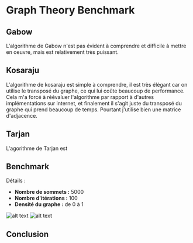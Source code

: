 # Graph Theory Benchmark

## Gabow

L'algorithme de Gabow n'est pas évident à comprendre et difficile à mettre en oeuvre, mais est relativement très puissant.

## Kosaraju

L'algorithme de kosaraju est simple à comprendre, il est très élégant car on utilise le transposé du graphe, ce qui lui coûte beaucoup de performance.
Cela m'a forcé à réévaluer l'algorithme par rapport à d'autres implémentations sur internet, et finalement il s'agit juste du transposé du graphe qui prend beaucoup de temps.
Pourtant j'utilise bien une matrice d'adjacence.

## Tarjan

L'agorithme de Tarjan est 

## Benchmark

Détails :
* __Nombre de sommets :__ 5000
* __Nombre d'itérations :__ 100
* __Densité du graphe :__ de 0 à 1

![alt text](Sample_Chart_300_DPI_5000_1527686433185.png "High res")
![alt text](Sample_Chart_5000_1527686432612.png "Low res")

## Conclusion
